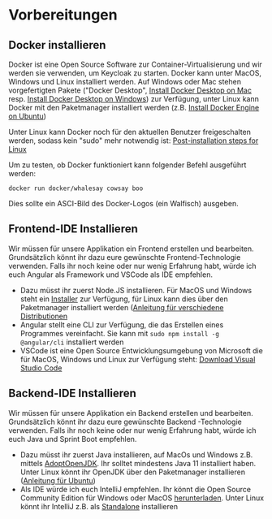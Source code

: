 # Vorbereitungen


## Docker installieren
Docker ist eine Open Source Software zur Container-Virtualisierung und wir werden sie verwenden, um Keycloak zu starten. Docker kann unter MacOS, Windows und Linux installiert werden. Auf Windows oder Mac stehen vorgefertigten Pakete ("Docker Desktop", [Install Docker Desktop on Mac](https://docs.docker.com/desktop/mac/install/) resp. [Install Docker Desktop on Windows](https://docs.docker.com/desktop/windows/install/)) zur Verfügung, unter Linux kann Docker mit den Paketmanager installiert werden (z.B. [Install Docker Engine on Ubuntu](https://docs.docker.com/engine/install/ubuntu/))

Unter Linux kann Docker noch für den aktuellen Benutzer freigeschalten werden, sodass kein "sudo" mehr notwendig ist: [Post-installation steps for Linux](https://docs.docker.com/engine/install/linux-postinstall/)

Um zu testen, ob Docker funktioniert kann folgender Befehl ausgeführt werden:

```docker run docker/whalesay cowsay boo```

Dies sollte ein ASCI-Bild des Docker-Logos (ein Walfisch) ausgeben.

## Frontend-IDE Installieren
Wir müssen für unsere Applikation ein Frontend erstellen und bearbeiten. Grundsätzlich könnt ihr dazu eure gewünschte Frontend-Technologie verwenden. Falls ihr noch keine oder nur wenig Erfahrung habt, würde ich euch Angular als Framework und VSCode als IDE empfehlen.

* Dazu müsst ihr zuerst Node.JS installieren. Für MacOS und Windows steht ein [Installer](https://nodejs.org/en/download/) zur Verfügung, für Linux kann dies über den Paketmanager installiert werden ([Anleitung für verschiedene Distributionen](https://github.com/nodesource/distributions/blob/master/README.md)
* Angular stellt eine CLI zur Verfügung, die das Erstellen eines Programmes vereinfacht. Sie kann mit ```sudo npm install -g @angular/cli``` installiert werden
* VSCode ist eine Open Source Entwicklungsumgebung von Microsoft die für MacOS, Windows und Linux zur Verfügung steht: [Download Visual Studio Code](https://code.visualstudio.com/download)

## Backend-IDE Installieren
Wir müssen für unsere Applikation ein Backend erstellen und bearbeiten. Grundsätzlich könnt ihr dazu eure gewünschte Backend -Technologie verwenden. Falls ihr noch keine oder nur wenig Erfahrung habt, würde ich euch Java und Sprint Boot empfehlen.

* Dazu müsst ihr zuerst Java installieren, auf MacOs und Windows z.B. mittels [AdoptOpenJDK](https://adoptopenjdk.net/). Ihr solltet mindestens Java 11 installiert haben. Unter Linux könnt ihr OpenJDK über den Paketmanager installieren ([Anleitung für Ubuntu](https://wiki.ubuntuusers.de/Java/Installation/OpenJDK/))
* Als IDE würde ich euch IntelliJ empfehlen. Ihr könnt die Open Source Community Edition für Windows oder MacOS [herunterladen](https://www.jetbrains.com/de-de/idea/download/). Unter Linux könnt ihr IntelliJ z.B. als [Standalone](https://www.jetbrains.com/help/idea/installation-guide.html#standalone) installieren

